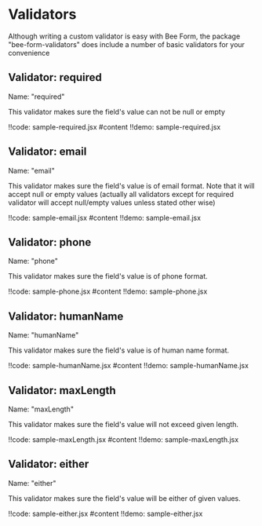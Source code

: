 # Validators

Although writing a custom validator is easy with Bee Form, the package "bee-form-validators" does include a number of basic validators for your convenience

## Validator: required

Name: "required"

This validator makes sure the field's value can not be null or empty

!!code: sample-required.jsx #content
!!demo: sample-required.jsx

## Validator: email

Name: "email"

This validator makes sure the field's value is of email format. Note that it will accept null or empty values (actually all validators except for required validator will accept null/empty values unless stated other wise)

!!code: sample-email.jsx #content
!!demo: sample-email.jsx


## Validator: phone

Name: "phone"

This validator makes sure the field's value is of phone format.

!!code: sample-phone.jsx #content
!!demo: sample-phone.jsx


## Validator: humanName

Name: "humanName"

This validator makes sure the field's value is of human name format.

!!code: sample-humanName.jsx #content
!!demo: sample-humanName.jsx


## Validator: maxLength

Name: "maxLength"

This validator makes sure the field's value will not exceed given length.

!!code: sample-maxLength.jsx #content
!!demo: sample-maxLength.jsx


## Validator: either

Name: "either"

This validator makes sure the field's value will be either of given values.

!!code: sample-either.jsx #content
!!demo: sample-either.jsx

